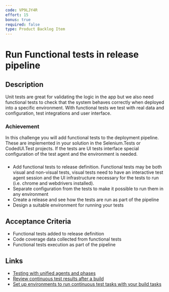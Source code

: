 ```yaml
---
code: VP9LJY4R
effort: 15
bonus: true
required: false
type: Product Backlog Item 
---
```

# Run Functional tests in release pipeline #

## Description ##
Unit tests are great for validating the logic in the app but we also need functional tests to check that the system behaves
correctly when deployed into a specific environment. With functional tests we test with real data and configuration, 
test integrations and user interface.

### Achievement ###
In this challenge you will add functional tests to the deployment pipeline. These are implemented in your solution in the Selenium.Tests or CodedUI.Test projects. If the tests are UI tests interface special configuration of the test agent and the environment is needed. 
### ###
* Add functional tests to release definition. Functional tests may be both visual and non-visual tests, visual tests need to have 
an interactive test agent session and the UI infrastructure necessary for the tests to run (i.e. chrome and webdrivers installed).
* Separate configuration from the tests to make it possible to run them in any environment
* Create a release and see how the tests are run as part of the pipeline
* Design a suitable environment for running your tests

## Acceptance Criteria ##
* Functional tests added to release definition
* Code coverage data collected from functional tests
* Functional tests execution as part of the pipeline

## Links ##
* [Testing with unified agents and phases](https://docs.microsoft.com/en-us/vsts/build-release/test/test-with-unified-agent-and-phases)
* [Review continuous test results after a build](https://docs.microsoft.com/en-us/vsts/build-release/test/review-continuous-test-results-after-build)
* [Set up environments to run continuous test tasks with your build tasks](https://docs.microsoft.com/en-us/vsts/build-release/test/set-up-continuous-test-environments-builds)
